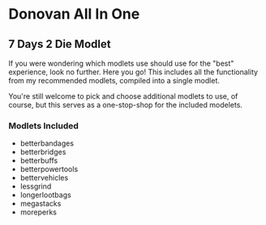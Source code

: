 # Donovan All In One

## 7 Days 2 Die Modlet

If you were wondering which modlets use should use for the "best" experience, look no further. Here you go!
This includes all the functionality from my recommended modlets, compiled into a single modlet.

You're still welcome to pick and choose additional modlets to use, of course, but this serves as a one-stop-shop for the included modelets.

### Modlets Included

- betterbandages
- betterbridges
- betterbuffs
- betterpowertools
- bettervehicles
- lessgrind
- longerlootbags
- megastacks
- moreperks
